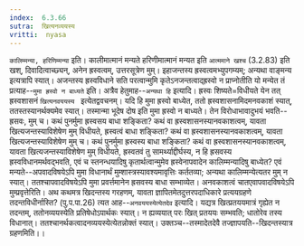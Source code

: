 ```yaml
---
index:  6.3.66
sutra:  खित्यनव्ययस्य
vritti:  nyasa
---
```


`कालिम्मन्या, हरिणिम्मन्या` इति। कालीमात्मानं मन्यते हरिणीमात्मानं मन्यत इति `आत्ममाने खश्च` (3.2.83) इति खश्, दिवादित्वाच्छ्यन्, अनेन ह्रस्वत्वम्, उत्तरसूत्रेण मुम्। इहाजन्तस्य ह्रस्वत्वमभ्युपगम्यम्; अन्यथा वाङ्मन्य इत्यत्रापि स्यात्। अजन्तस्य ह्रस्वविधाने सति परत्वान्मुमि कृतेऽनजन्तत्वाद्ह्रस्वो न प्राप्नोतीति यो मन्येत तं प्रत्याह--`मुमा ह्रस्वो न बाध्यते` इति। अत्रैव हेतुमाह--`अन्यथा हि` इत्यादि। ह्रस्वः शिष्यते=विधीयते येन तत् ह्रस्वशासनं `खित्यनवययस्य ` इत्येतद्ववचनम्। यदि हि मुमा ह्रस्वो बाध्येत, ततो ह्रस्वशासनामिदमनवकाशं स्यात्, ततस्तस्यानर्थक्यमेव स्यात्। तस्मान्मा भूदेष दोष इति मुमा ह्रस्वो न बाध्यते। तेन विरोधाभावादुभयं भवति--ह्रसवः, मुम् च। कथं पुनर्मुमा ह्रस्वसय बाधा शङ्किता? कथं वा ह्रस्वशासनस्यानवकाशत्वम्, यावता खित्यजन्तस्याविशेषेण मुम् विधीयते, ह्रस्वत्वं बाधा शङ्किता? कथं वा ह्रस्वशासनस्यानवकाशत्वम्, यावता खित्यजन्तस्याविशेषेण मुम् च। कथं पुनर्मुमा ह्रस्वस्य बाधा शङ्किता? कथं वा ह्रस्वशासनस्यानवकाशत्वम्, यावता खित्यजन्तस्याविशेषेण मुम् विधीयते, ह्रस्वतवं तु सामर्थ्याद्दीर्घस्य, न हि ह्रसवस्य ह्रस्वविधानमर्थवद्भवति, एवं च स्तनन्धयादिषु कृतार्थत्वान्मुमेव ह्रस्वेनापवादेन कालिम्मन्यादिषु बाध्येत? एवं मन्यते--अपवादविषयेऽपि मुमा विधानार्थं मुम्शास्त्रस्यावश्यमावृत्तिः कर्ततव्या; अन्यथा कालिम्मन्येत्यतर मुम् न स्यात्। ततश्चापवादविषयेऽपि मुमा प्रवर्त्तमानेन ह्रसवस्य बाधा सम्भाव्येत। अनवकाशत्वं चातएवापवादविषयेऽपि मुम्प्रवृत्तेरिति। अथ कथमत्र खिदन्तस्य गरहणम्, यावता ज्ञापितमेतदुत्तरपदाधिकारे प्रत्ययग्रहणे तदन्तविधीर्नास्ति? (पु.प.पा.26) त्यत आह--`अनवययस्येत्येतदेव` इत्यादि। यद्यत्र खित्प्रतययमात्रं गृह्येत न तदन्तम्, ततोनव्ययस्येति प्रतिषेधोऽपार्थकः स्यात्। न ह्यव्ययात् परः खित् प्रतययः सम्भवति; धातोरेव तस्य विधानात्। ततश्चानर्थकत्वादनव्ययस्येत्येतन्नोक्तं स्यात्। उक्तञ्च--तस्मादेतदेवै तज्ज्ञापयति--खिदन्तस्यात्र ग्रहणमिति।।

